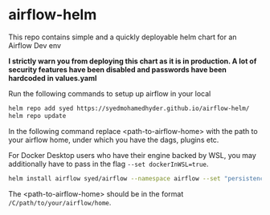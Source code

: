 # airflow-helm
This repo contains simple and a quickly deployable helm chart for an Airflow Dev env

**I strictly warn you from deploying this chart as it is in production. A lot of security features have been disabled and passwords have been hardcoded in values.yaml**

Run the following commands to setup up airflow in your local

```bash
helm repo add syed https://syedmohamedhyder.github.io/airflow-helm/
helm repo update
```

In the following command replace \<path-to-airflow-home\> with the path to your airflow home, under which you have the dags, plugins etc.

For Docker Desktop users who have their engine backed by WSL, you may additionally have to pass in the flag `--set dockerInWSL=true`.

```bash
helm install airflow syed/airflow --namespace airflow --set "persistence.path=<path-to-airflow-home>" --create-namespace --atomic
```

The \<path-to-airflow-home\> should be in the format `/C/path/to/your/airflow/home`.
